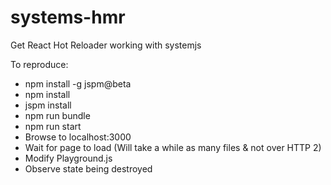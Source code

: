 # systems-hmr
Get React Hot Reloader working with systemjs

To reproduce:
- npm install -g jspm@beta
- npm install
- jspm install
- npm run bundle
- npm run start
- Browse to localhost:3000
- Wait for page to load (Will take a while as many files & not over HTTP 2)
- Modify Playground.js
- Observe state being destroyed
